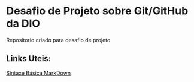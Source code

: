 # Desafio de Projeto sobre Git/GitHub da DIO
Repositorio criado para desafio de projeto 
## Links Uteis:
[Sintaxe Básica MarkDown](https://www.markdownguide.org/basic-syntax/)
